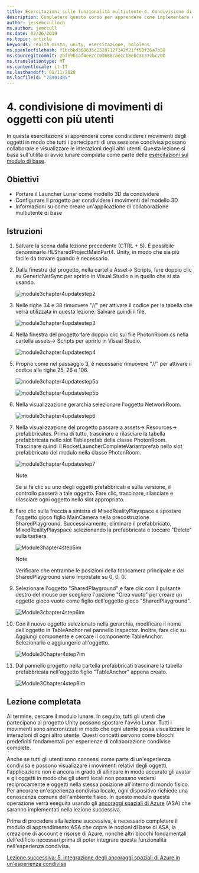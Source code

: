 ```yaml
---
title: Esercitazioni sulle funzionalità multiutente-4. Condivisione di movimenti di oggetti con più utenti
description: Completare questo corso per apprendere come implementare esperienze condivise multiutente all'interno di un'applicazione HoloLens 2.
author: jessemcculloch
ms.author: jemccull
ms.date: 02/26/2019
ms.topic: article
keywords: realtà mista, unity, esercitazione, hololens
ms.openlocfilehash: f1bcbbd368635c25207127142f21ff50f26a7b58
ms.sourcegitcommit: 2bfe9b1af4ee2cc0d668caeccb8ebc3137cbc20b
ms.translationtype: MT
ms.contentlocale: it-IT
ms.lasthandoff: 01/11/2020
ms.locfileid: "75901485"
---
```

# <a name="4-sharing-object-movements-with-multiple-users"></a>4. condivisione di movimenti di oggetti con più utenti

In questa esercitazione si apprenderà come condividere i movimenti degli oggetti in modo che tutti i partecipanti di una sessione condivisa possano collaborare e visualizzare le interazioni degli altri utenti. Questa lezione si basa sull'utilità di avvio lunare compilata come parte delle [esercitazioni sul modulo di base](mrlearning-base.md).

## <a name="objectives"></a>Obiettivi

- Portare il Launcher Lunar come modello 3D da condividere
- Configurare il progetto per condividere i movimenti del modello 3D
- Informazioni su come creare un'applicazione di collaborazione multiutente di base

## <a name="instructions"></a>Istruzioni

1. Salvare la scena dalla lezione precedente (CTRL + S). È possibile denominarlo HLSharedProjectMainPart4. Unity, in modo che sia più facile da trovare quando è necessario.

2. Dalla finestra del progetto, nella cartella Asset-> Scripts, fare doppio clic su GenericNetSync per aprirlo in Visual Studio o in quello che si sta usando.  

    ![module3chapter4updatestep2](images/module3chapter4updatestep2.png)

3. Nelle righe 34 e 38 rimuovere "//" per attivare il codice per la tabella che verrà utilizzata in questa lezione. Salvare quindi il file.

    ![module3chapter4updatestep3](images/module3chapter4updatestep3.png)

4. Nella finestra del progetto fare doppio clic sul file PhotonRoom.cs nella cartella assets-> Scripts per aprirlo in Visual Studio.

    ![module3chapter4updatestep4](images/module3chapter4updatestep4.png)

5. Proprio come nel passaggio 3, è necessario rimuovere "//" per attivare il codice alle righe 25, 26 e 106.

    ![module3chapter4updatestep5a](images/module3chapter4updatestep5a.png)

    ![module3chapter4updatestep5b](images/module3chapter4updatestep5b.png)

6. Nella visualizzazione gerarchia selezionare l'oggetto NetworkRoom.

    ![module3chapter4updatestep6](images/module3chapter4updatestep6.png)

7. Nella visualizzazione del progetto passare a assets-> Resources-> prefabbricates. Prima di tutto, trascinare e rilasciare la tabella prefabbricata nello slot Tableprefab della classe PhotonRoom. Trascinare quindi il RocketLauncherCompleteVariantprefab nello slot prefabbricato del modulo nella classe PhotonRoom.

    ![module3chapter4updatestep7](images/module3chapter4updatestep7.png)

    >[!NOTE]
    >Se si fa clic su uno degli oggetti prefabbricati e sulla versione, il controllo passerà a tale oggetto. Fare clic, trascinare, rilasciare e rilasciare ogni oggetto nello slot appropriato.

8. Fare clic sulla freccia a sinistra di MixedRealityPlayspace e spostare l'oggetto gioco figlio MainCamera nella precostruzione SharedPlayground. Successivamente, eliminare il prefabbricato, MixedRealityPlayspace selezionando la prefabbricata e toccare "Delete" sulla tastiera.

    ![Module3hapter4step5im](images/module3chapter4step5im.PNG)

    >[!NOTE]
    >Verificare che entrambe le posizioni della fotocamera principale e del SharedPlayground siano impostate su 0, 0, 0.

9. Selezionare l'oggetto "SharedPlayground" e fare clic con il pulsante destro del mouse per scegliere l'opzione "Crea vuoto" per creare un oggetto gioco vuoto come figlio dell'oggetto gioco "SharedPlayground".

   ![Module3chapter4step6im](images/module3chapter4step6im.PNG)

10. Con il nuovo oggetto selezionato nella gerarchia, modificare il nome dell'oggetto in TableAnchor nel pannello Inspector. Inoltre, fare clic su Aggiungi componente e cercare il componente TableAnchor. Selezionarlo e aggiungerlo all'oggetto.

    ![Module3Chapter4step7im](images/module3chapter4step7im.PNG)

11. Dal pannello progetto nella cartella prefabbricati trascinare la tabella prefabbricata nell'oggetto figlio "TableAnchor" appena creato.

    ![Module3Chapter4step8im](images/module3chapter4step8im.PNG)

## <a name="congratulations"></a>Lezione completata

Al termine, cercare il modulo lunare. In seguito, tutti gli utenti che partecipano al progetto Unity possono spostare l'avvio Lunar.  Tutti i movimenti sono sincronizzati in modo che ogni utente possa visualizzare le interazioni di ogni altro utente. Questi concetti servono come blocchi predefiniti fondamentali per esperienze di collaborazione condivise complete.

Anche se tutti gli utenti sono connessi come parte di un'esperienza condivisa e possono visualizzare i movimenti relativi degli oggetti, l'applicazione non è ancora in grado di allineare in modo accurato gli avatar e gli oggetti in modo che gli utenti locali non possano vedersi reciprocamente e oggetti nella stessa posizione all'interno di mondo fisico. Per ancorare un'esperienza condivisa locale, ogni dispositivo richiede una conoscenza comune dell'ambiente fisico. In questo modulo questa operazione verrà eseguita usando gli [ancoraggi spaziali di Azure](<https://azure.microsoft.com//services/spatial-anchors/>) (ASA) che saranno implementati nella lezione successiva.

Prima di procedere alla lezione successiva, è necessario completare il modulo di apprendimento ASA che copre le nozioni di base di ASA, la creazione di account e risorse di Azure, nonché altri blocchi fondamentali dell'edificio necessari prima di poter integrare questa funzionalità nell'esperienza condivisa.

[Lezione successiva: 5. integrazione degli ancoraggi spaziali di Azure in un'esperienza condivisa](mrlearning-sharing(photon)-ch5.md)
